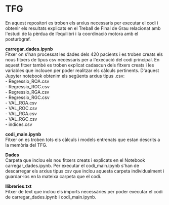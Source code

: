 # TFG 
En aquest repositori es troben els arxius necessaris per executar el codi i obtenir els resultats explicats en el Treball de Final de Grau relacionat amb l'estudi de la pèrdua de l’equilibri i la coordinació motora amb el posturògraf.

**carregar_dades.ipynb** \
Fitxer on s'han processat les dades dels 420 pacients i es troben creats els nous fitxers de tipus csv necessaris per a l'execució del codi principal. En aquest fitxer també es troben explicat cadascun dels fitxers creats i les variables que inclouen per poder realitzar els càlculs pertinents. D'aquest Jupyter notebook obtenim els següents arxius tipus .csv: \
    - Regressio_ROA.csv \
    - Regressio_ROC.csv \
    - Regressio_RGA.csv \
    - Regressio_RGC.csv \
    - VAL_ROA.csv \
    - VAL_ROC.csv \
    - VAL_RGA.csv \
    - VAL_RGC.csv \
    - indices.csv 

**codi_main.ipynb** \
Fitxer on es troben tots els càlculs i models entrenats que estan descrits a la memòria del TFG.

**Dades** \
Carpeta que inclou els nou fitxers creats i explicats en el Notebook carregar_dades.ipynb. Per executar el codi_main.ipynb s'han de descarregar els arxius tipus csv que inclou aquesta carpeta individualment i guardar-los en la mateixa carpeta que el codi.

**llibreries.txt** \
Fitxer de text que inclou els imports necessàries per poder executar el codi de carregar_dades.ipynb i codi_main.ipynb.
